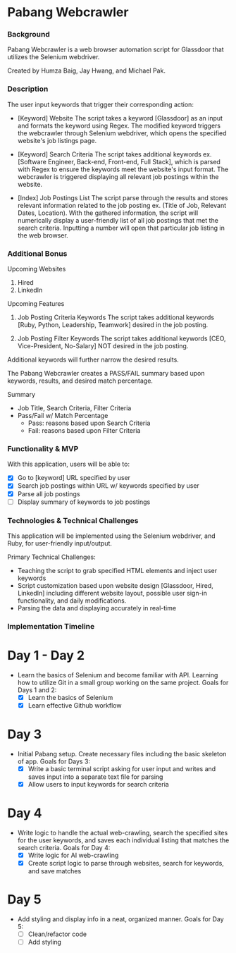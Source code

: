 # Pabang Webcrawler

### Background

Pabang Webcrawler is a web browser automation script for Glassdoor that utilizes the Selenium webdriver.

Created by Humza Baig, Jay Hwang, and Michael Pak.

### Description

The user input keywords that trigger their corresponding action:

- [Keyword] Website
The script takes a keyword [Glassdoor] as an input and formats the keyword using Regex. The modified keyword triggers the webcrawler through Selenium webdriver, which opens the specified website's job listings page.

- [Keyword] Search Criteria
The script takes additional keywords ex. [Software Engineer, Back-end, Front-end, Full Stack], which is parsed with Regex to ensure the keywords meet the website's input format. The webcrawler is triggered displaying all relevant job postings within the website.

- [Index] Job Postings List
The script parse through the results and stores relevant information related to the job posting ex. (Title of Job, Relevant Dates, Location). With the gathered information, the script will numerically display a user-friendly list of all job postings that met the search criteria. Inputting a number will open that particular job listing in the web browser.

### Additional Bonus

Upcoming Websites
1) Hired
2) LinkedIn

Upcoming Features
1) Job Posting Criteria Keywords
The script takes additional keywords [Ruby, Python, Leadership, Teamwork] desired in the job posting.

2) Job Posting Filter Keywords
The script takes additional keywords [CEO, Vice-President, No-Salary] NOT desired in the job posting.

Additional keywords will further narrow the desired results.

The Pabang Webcrawler creates a PASS/FAIL summary based upon keywords, results, and desired match percentage.

Summary
  - Job Title, Search Criteria, Filter Criteria
  - Pass/Fail w/ Match Percentage
    * Pass: reasons based upon Search Criteria
    * Fail: reasons based upon Filter Criteria

### Functionality & MVP

With this application, users will be able to:

- [X] Go to [keyword] URL specified by user
- [X] Search job postings within URL w/ keywords specified by user
- [X] Parse all job postings
- [ ] Display summary of keywords to job postings

### Technologies & Technical Challenges

This application will be implemented using the Selenium webdriver, and Ruby, for user-friendly input/output.

Primary Technical Challenges:

- Teaching the script to grab specified HTML elements and inject user keywords
- Script customization based upon website design [Glassdoor, Hired, LinkedIn] including different website layout, possible user sign-in functionality, and daily modifications.
- Parsing the data and displaying accurately in real-time

### Implementation Timeline

# Day 1 - Day 2
 - Learn the basics of Selenium and become familiar with API. Learning how to utilize Git in a small group working on the same project. Goals for Days 1 and 2:
    * [X] Learn the basics of Selenium
    * [X] Learn effective Github workflow

# Day 3
 - Initial Pabang setup. Create necessary files including the basic skeleton of app. Goals for Days 3:
    * [X] Write a basic terminal script asking for user input and writes and saves input into a separate text file for parsing
    * [X] Allow users to input keywords for search criteria

# Day 4
 - Write logic to handle the actual web-crawling, search the specified sites for the user keywords, and saves each individual listing that matches the search criteria. Goals for Day 4:
    * [X] Write logic for AI web-crawling
    * [X] Create script logic to parse through websites, search for keywords, and save matches

# Day 5
 - Add styling and display info in a neat, organized manner. Goals for Day 5:
    * [ ] Clean/refactor code
    * [ ] Add styling
